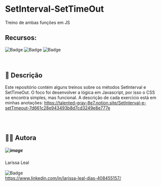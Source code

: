 # SetInterval-SetTimeOut
Treino de ambas funções em JS

## Recursos:
![Badge](https://img.shields.io/badge/HTML-239120?style=for-the-badge&logo=html5&logoColor=white) 
![Badge](https://img.shields.io/badge/CSS-239120?&style=for-the-badge&logo=css3&logoColor=white)
![Badge](https://img.shields.io/badge/JavaScript-F7DF1E?style=for-the-badge&logo=javascript&logoColor=black)
<br><br><br>


## 📄  Descrição
Este repositório contém alguns treinos sobre os métodos SetInterval e SetTimeOut.
O foco foi desenvolver a lógica em Javascript, por isso o CSS se encontra simples, mas funcional.
A descrição de cada exercicio está em minhas anotações: 
https://talented-gray-8e7.notion.site/SetInterval-e-setTimeout-7d661c28e943493b8d7cd3249e8e777e

<br><br>
## 👩‍💻 Autora
##### ![image](https://user-images.githubusercontent.com/108475403/207887950-ba78da66-243e-494a-bd19-68c6bd776e2f.png)




Larissa Leal 
<br><br>
![Badge](https://img.shields.io/badge/LinkedIn-0077B5?style=for-the-badge&logo=linkedin&logoColor=white) <br>
https://www.linkedin.com/in/larissa-leal-dias-408455157/

